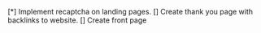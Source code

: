[*] Implement recaptcha on landing pages.
[] Create thank you page with backlinks to website.
[] Create front page
